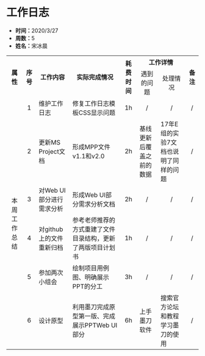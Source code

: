 <h1>工作日志</h1>
<ul>
    <li><strong>时间：</strong>2020/3/27</li>
    <li><strong>周数：</strong>5</li>
    <li><strong>姓名：</strong>宋冰晨</li>
</ul>
<table style="text-align:center">
  <tr>
    <th rowspan="2">属性</th>
    <th rowspan="2">序号</th>
    <th rowspan="2">工作内容</th>
    <th rowspan="2">实际完成情况</th>
    <th rowspan="2">耗费时间</th>
    <th colspan="2">工作详情</th>
    <th rowspan="2">备注</th>
  </tr>
  <tr>
    <td>遇到的问题</td>
    <td>处理情况</td>
  </tr>
  <tr>
    <td rowspan="6">本周工作总结</td>
    <td>1</td>
    <td style="text-align:left">维护工作日志</td>
    <td style="text-align:left">修复工作日志模板CSS显示问题</td>
    <td>1h</td>
    <td>/</td>
    <td>/</td>
    <td>/</td>
  </tr>
  <tr>
    <td>2</td>
    <td style="text-align:left">更新MS Project文档</td>
    <td style="text-align:left">形成MPP文件v1.1和v2.0</td>
    <td>2h</td>
    <td style="text-align:left">基线更新后覆盖之前的数据</td>
    <td style="text-align:left">17年E组的实验7文档也说明了同样的问题</td>
    <td>/</td>
  </tr>
  <tr>
    <td>3</td>
    <td style="text-align:left">对Web UI部分进行需求分析</td>
    <td style="text-align:left">形成Web UI部分需求分析文档</td>
    <td>2h</td>
    <td>/</td>
    <td>/</td>
    <td>/</td>
  </tr>
  <tr>
    <td>4</td>
    <td style="text-align:left">对github上的文件重新归档</td>
    <td style="text-align:left">参考老师推荐的方式重建了文件目录结构，更新了两版项目计划书</td>
    <td>1h</td>
    <td>/</td>
    <td>/</td>
    <td>/</td>
  </tr>
  <tr>
    <td>5</td>
    <td style="text-align:left">参加两次小组会</td>
    <td style="text-align:left">绘制项目用例图、明确展示PPT的分工</td>
    <td>3h</td>
    <td>/</td>
    <td>/</td>
    <td>/</td>
  </tr>
  <tr>
    <td>6</td>
    <td style="text-align:left">设计原型</td>
    <td style="text-align:left">利用墨刀完成原型第一版、完成展示PPTWeb UI部分</td>
    <td>6h</td>
    <td style="text-align:left">上手墨刀软件</td>
    <td style="text-align:left">搜索官方论坛和教程学习墨刀的使用</td>
    <td>/</td>
  </tr>
</table>
